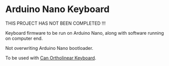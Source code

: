 # Arduino Nano Keyboard

THIS PROJECT HAS NOT BEEN COMPLETED !!!

Keyboard firmware to be run on Arduino Nano, along with software
running on computer end.

Not overwriting Arduino Nano bootloader. 

To be used with [Can Ortholinear
Keyboard](https://github.com/canaknesil/can-ortholinear-keyboard). 
